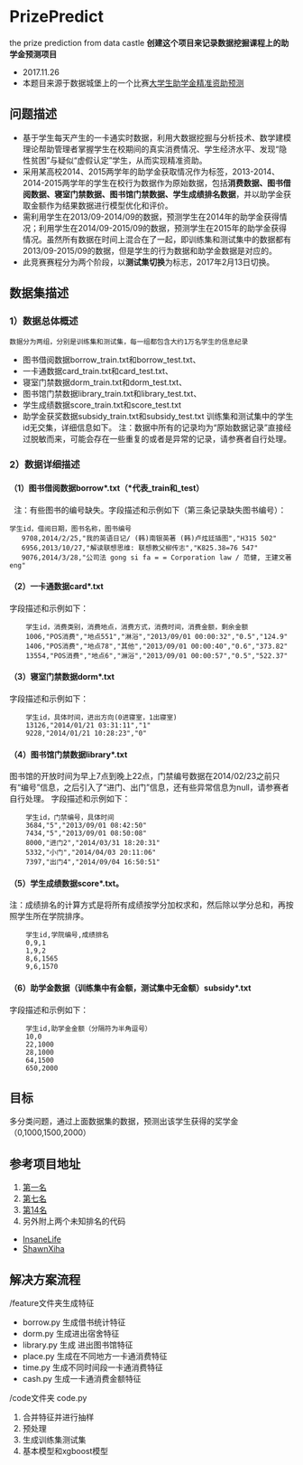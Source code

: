 # PrizePredict
the prize prediction from data castle
**创建这个项目来记录数据挖掘课程上的助学金预测项目**
* 2017.11.26
* 本题目来源于数据城堡上的一个比赛[大学生助学金精准资助预测](http://www.dcjingsai.com/common/cmpt/%E5%A4%A7%E5%AD%A6%E7%94%9F%E5%8A%A9%E5%AD%A6%E9%87%91%E7%B2%BE%E5%87%86%E8%B5%84%E5%8A%A9%E9%A2%84%E6%B5%8B_%E7%AB%9E%E8%B5%9B%E4%BF%A1%E6%81%AF.html)
## 问题描述
* 基于学生每天产生的一卡通实时数据，利用大数据挖掘与分析技术、数学建模理论帮助管理者掌握学生在校期间的真实消费情况、学生经济水平、发现“隐性贫困”与疑似“虚假认定”学生，从而实现精准资助。
* 采用某高校2014、2015两学年的助学金获取情况作为标签，2013-2014、2014-2015两学年的学生在校行为数据作为原始数据，包括**消费数据、图书借阅数据、寝室门禁数据、图书馆门禁数据、学生成绩排名数据**，并以助学金获取金额作为结果数据进行模型优化和评价。
* 需利用学生在2013/09-2014/09的数据，预测学生在2014年的助学金获得情况；利用学生在2014/09-2015/09的数据，预测学生在2015年的助学金获得情况。虽然所有数据在时间上混合在了一起，即训练集和测试集中的数据都有2013/09-2015/09的数据，但是学生的行为数据和助学金数据是对应的。
* 此竞赛赛程分为两个阶段，以**测试集切换**为标志，2017年2月13日切换。
## 数据集描述
### 1）数据总体概述
    数据分为两组，分别是训练集和测试集，每一组都包含大约1万名学生的信息纪录
 * 图书借阅数据borrow_train.txt和borrow_test.txt、
 * 一卡通数据card_train.txt和card_test.txt、
 * 寝室门禁数据dorm_train.txt和dorm_test.txt、
 * 图书馆门禁数据library_train.txt和library_test.txt、
 * 学生成绩数据score_train.txt和score_test.txt
 * 助学金获奖数据subsidy_train.txt和subsidy_test.txt
 训练集和测试集中的学生id无交集，详细信息如下。
 注：数据中所有的记录均为“原始数据记录”直接经过脱敏而来，可能会存在一些重复的或者是异常的记录，请参赛者自行处理。
### 2）数据详细描述
#### （1）图书借阅数据borrow*.txt（*代表_train和_test）
   注：有些图书的编号缺失。字段描述和示例如下（第三条记录缺失图书编号）：
 ```
 学生id，借阅日期，图书名称，图书编号
    9708,2014/2/25,"我的英语日记/ (韩)南银英著 (韩)卢炫廷插图","H315 502"
    6956,2013/10/27,"解读联想思维: 联想教父柳传志","K825.38=76 547"
    9076,2014/3/28,"公司法 gong si fa = = Corporation law / 范健, 王建文著 eng"
```
#### （2）一卡通数据card*.txt
   字段描述和示例如下：
```
    学生id，消费类别，消费地点，消费方式，消费时间，消费金额，剩余金额
    1006,"POS消费","地点551","淋浴","2013/09/01 00:00:32","0.5","124.9"
    1406,"POS消费","地点78","其他","2013/09/01 00:00:40","0.6","373.82"
    13554,"POS消费","地点6","淋浴","2013/09/01 00:00:57","0.5","522.37"
```
#### （3）寝室门禁数据dorm*.txt
   字段描述和示例如下：
```
    学生id，具体时间，进出方向(0进寝室，1出寝室)	
    13126,"2014/01/21 03:31:11","1"
    9228,"2014/01/21 10:28:23","0"
```
#### （4）图书馆门禁数据library*.txt
   图书馆的开放时间为早上7点到晚上22点，门禁编号数据在2014/02/23之前只有“编号”信息，之后引入了“进门、出门”信息，还有些异常信息为null，请参赛者自行处理。
   字段描述和示例如下：
```
    学生id，门禁编号，具体时间
    3684,"5","2013/09/01 08:42:50"
    7434,"5","2013/09/01 08:50:08"
    8000,"进门2","2014/03/31 18:20:31"
    5332,"小门","2014/04/03 20:11:06"
    7397,"出门4","2014/09/04 16:50:51"
```
#### （5）学生成绩数据score*.txt。
   注：成绩排名的计算方式是将所有成绩按学分加权求和，然后除以学分总和，再按照学生所在学院排序。
```
    学生id,学院编号,成绩排名
    0,9,1
    1,9,2
    8,6,1565
    9,6,1570
```
#### （6）助学金数据（训练集中有金额，测试集中无金额）subsidy*.txt
   字段描述和示例如下：
```
    学生id,助学金金额（分隔符为半角逗号）
    10,0
    22,1000
    28,1000
    64,1500
    650,2000
```
## 目标
多分类问题，通过上面数据集的数据，预测出该学生获得的奖学金（0,1000,1500,2000）
## 参考项目地址
1. [第一名](https://github.com/mayday618/DataMiningCompetitionFirstPrize)
2. [第七名](https://github.com/kuhung/Student-Grants)
3. [第14名](https://github.com/971456267/datacastle)
4. 另外附上两个未知排名的代码
 * [InsaneLife](https://github.com/InsaneLife/Sdudent-Grant)
 * [ShawnXiha](https://github.com/ShawnXiha/DataCastle-subsidy/tree/master/Jupyter)
## 解决方案流程
/feature文件夹生成特征
* borrow.py 生成借书统计特征
* dorm.py 生成进出宿舍特征
* library.py 生成 进出图书馆特征
* place.py 生成在不同地方一卡通消费特征
* time.py 生成不同时间段一卡通消费特征
* cash.py 生成一卡通消费金额特征

/code文件夹
code.py
1. 合并特征并进行抽样 
2. 预处理
3. 生成训练集测试集
4. 基本模型和xgboost模型
